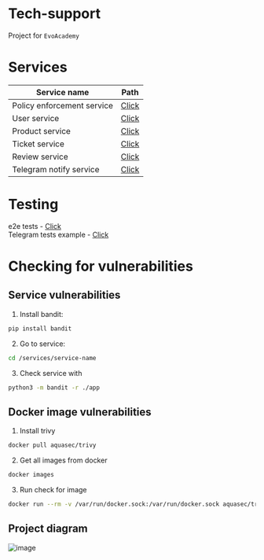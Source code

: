 # Tech-support

Project for `EvoAcademy`

# Services
| Service name | Path |
| --- | --- |
| Policy enforcement service | [Click](/services/policy-enforcement-service)
| User service | [Click](/services/user-service/)
| Product service | [Click](/services/product-service/)
| Ticket service | [Click](/services/ticket-service/)
| Review service | [Click](/services/review-service/)
| Telegram notify service | [Click](/services/telegram-notify-service/)

# Testing
e2e tests - [Click](/testing/) \
Telegram tests example - [Click](/services/telegram-notify-service/test)

# Checking for vulnerabilities

## Service vulnerabilities
1) Install bandit:
```sh
pip install bandit
```
2) Go to service:
```sh
cd /services/service-name
```
3) Check service with
```sh
python3 -m bandit -r ./app
```

## Docker image vulnerabilities
1) Install trivy
```sh
docker pull aquasec/trivy
```
2) Get all images from docker
```sh
docker images
```
3) Run check for image
```sh
docker run --rm -v /var/run/docker.sock:/var/run/docker.sock aquasec/trivy image IMAGE_NAME
```

## Project diagram
![image](https://github.com/1xev3/evoProject/assets/53704889/406b3f41-c33c-4536-97df-84a317b2edc0)
